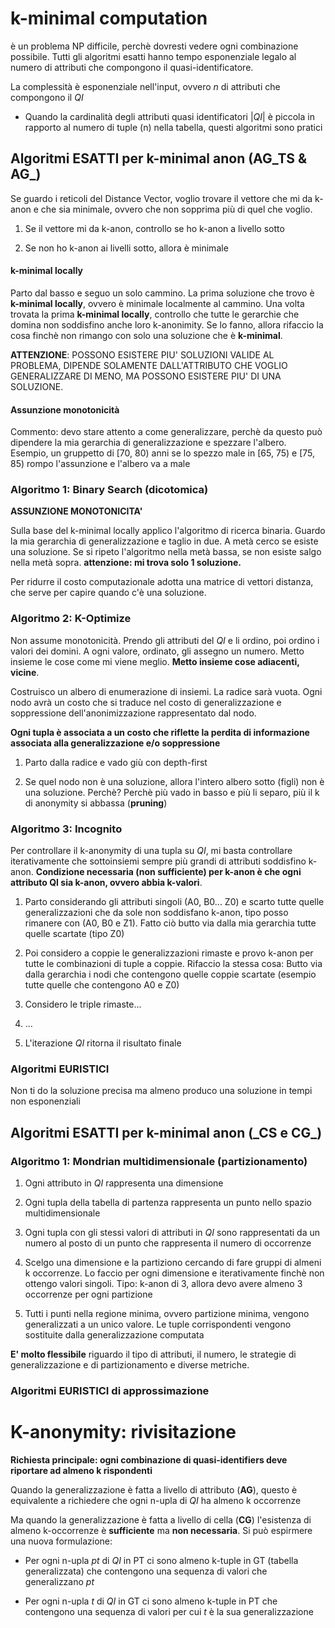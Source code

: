 # k-minimal computation

è un problema NP difficile, perchè dovresti vedere ogni combinazione possibile. Tutti gli algoritmi esatti hanno tempo esponenziale legalo al numero di attributi che compongono il quasi-identificatore.

La complessità è esponenziale nell'input, ovvero $n$ di attributi che compongono il $QI$

- Quando la cardinalità degli attributi quasi identificatori $|QI|$ è piccola in rapporto al numero di tuple (n) nella tabella, questi algoritmi sono pratici

## Algoritmi ESATTI per k-minimal anon (AG_TS & AG_)

Se guardo i reticoli del Distance Vector, voglio trovare il vettore che mi da k-anon e che sia minimale, ovvero che non sopprima più di quel che voglio. 

1. Se il vettore mi da k-anon, controllo se ho k-anon a livello sotto

2. Se non ho k-anon ai livelli sotto, allora è minimale

#### k-minimal locally

Parto dal basso e seguo un solo cammino. La prima soluzione che trovo è **k-minimal locally**, ovvero è minimale localmente al cammino. Una volta trovata la prima **k-minimal locally**, controllo che tutte le gerarchie che domina non soddisfino anche loro k-anonimity. Se lo fanno, allora rifaccio la cosa finchè non rimango con solo una soluzione che è **k-minimal**. 

**ATTENZIONE**: POSSONO ESISTERE PIU' SOLUZIONI VALIDE AL PROBLEMA, DIPENDE SOLAMENTE DALL'ATTRIBUTO CHE VOGLIO GENERALIZZARE DI MENO, MA POSSONO ESISTERE PIU' DI UNA SOLUZIONE.

#### Assunzione monotonicità

Commento: devo stare attento a come generalizzare, perchè da questo può dipendere la mia gerarchia di generalizzazione e spezzare l'albero. Esempio, un gruppetto di [70, 80) anni se lo spezzo male in [65, 75) e [75, 85) rompo l'assunzione e l'albero va a male

### Algoritmo 1: Binary Search (dicotomica)

**ASSUNZIONE MONOTONICITA'**

Sulla base del k-minimal locally applico l'algoritmo di ricerca binaria. Guardo la mia gerarchia di generalizzazione e taglio in due. A metà cerco se esiste una soluzione. Se si ripeto l'algoritmo nella metà bassa, se non esiste salgo nella metà sopra. **attenzione: mi trova solo 1 soluzione.**

Per ridurre il costo computazionale adotta una matrice di vettori distanza, che serve per capire quando c'è una soluzione.

### Algoritmo 2: K-Optimize

Non assume monotonicità. Prendo gli attributi del $QI$ e li ordino, poi ordino i valori dei domini. A ogni valore, ordinato, gli assegno un numero. Metto insieme le cose come mi viene meglio. **Metto insieme cose adiacenti, vicine**. 

Costruisco un albero di enumerazione di insiemi. La radice sarà vuota. Ogni nodo avrà un costo che si traduce nel costo di generalizzazione e soppressione dell'anonimizzazione rappresentato dal nodo.

**Ogni tupla è associata a un costo che riflette la perdita di informazione associata alla generalizzazione e/o soppressione**

1. Parto dalla radice e vado giù con depth-first

2. Se quel nodo non è una soluzione, allora l'intero albero sotto (figli) non è una soluzione. Perchè? Perchè più vado in basso e più li separo, più il k di anonymity si abbassa (**pruning**)

### Algoritmo 3: Incognito

Per controllare il k-anonymity di una tupla su $QI$, mi basta controllare iterativamente che sottoinsiemi sempre più grandi di attributi soddisfino k-anon. **Condizione necessaria (non sufficiente) per k-anon è che ogni attributo QI sia k-anon, ovvero abbia k-valori**.

1. Parto considerando gli attributi singoli (A0, B0... Z0) e scarto tutte quelle generalizzazioni che da sole non soddisfano k-anon, tipo posso rimanere con (A0, B0 e Z1). Fatto ciò butto via dalla mia gerarchia tutte quelle scartate (tipo Z0)

2. Poi considero a coppie le generalizzazioni rimaste e provo k-anon per tutte le combinazioni di tuple a coppie. Rifaccio la stessa cosa: Butto via dalla gerarchia i nodi che contengono quelle coppie scartate (esempio tutte quelle che contengono A0 e Z0)

3. Considero le triple rimaste...

4. ...

5. L'iterazione $QI$ ritorna il risultato finale

### Algoritmi EURISTICI

Non ti do la soluzione precisa ma almeno produco una soluzione in tempi non esponenziali

## Algoritmi ESATTI per k-minimal anon (\_CS e CG\_)

### Algoritmo 1: Mondrian multidimensionale (partizionamento)

1. Ogni attributo in $QI$ rappresenta una dimensione

2. Ogni tupla della tabella di partenza rappresenta un punto nello spazio multidimensionale

3. Ogni tupla con gli stessi valori di attributi in $QI$ sono rappresentati da un numero al posto di un punto che rappresenta il numero di occorrenze

4. Scelgo una dimensione e la partiziono cercando di fare gruppi di almeni k occorrenze. Lo faccio per ogni dimensione e iterativamente finchè non ottengo valori singoli. Tipo: k-anon di 3, allora devo avere almeno 3 occorrenze per ogni partizione

5. Tutti i punti nella regione minima, ovvero partizione minima, vengono generalizzati a un unico valore. Le tuple corrispondenti vengono sostituite dalla generalizzazione computata

**E' molto flessibile** riguardo il tipo di attributi, il numero, le strategie di generalizzazione e di partizionamento e diverse metriche.

### Algoritmi EURISTICI di approssimazione

# K-anonymity: rivisitazione

**Richiesta principale: ogni combinazione di quasi-identifiers deve riportare ad almeno k rispondenti**

Quando la generalizzazione è fatta a livello di attributo (**AG**), questo è equivalente a richiedere che ogni n-upla di $QI$ ha almeno k occorrenze

Ma quando la generalizzazione è fatta a livello di cella (**CG**) l'esistenza di almeno k-occorrenze è **sufficiente** ma **non necessaria**. Si può espirmere una nuova formulazione:

- Per ogni n-upla $pt$ di $QI$ in PT ci sono almeno k-tuple in GT (tabella generalizzata) che contengono una sequenza di valori che generalizzano $pt$

- Per ogni n-upla $t$ di $QI$ in GT ci sono almeno k-tuple in PT che contengono una sequenza di valori per cui $t$ è la sua generalizzazione
